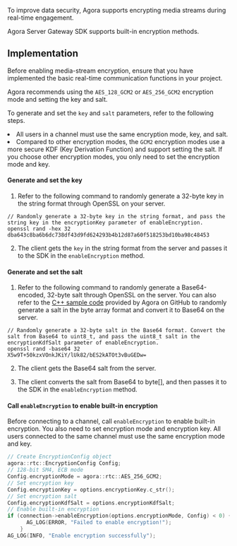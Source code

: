 To improve data security, Agora supports encrypting media streams during real-time engagement. 

Agora Server Gateway SDK supports built-in encryption methods.

## Implementation

Before enabling media-stream encryption, ensure that you have implemented the basic real-time communication functions in your project.

Agora recommends using the `AES_128_GCM2` or `AES_256_GCM2` encryption mode and setting the key and salt.

To generate and set the `key` and `salt` parameters, refer to the following steps.

<div class="alert note"><li>All users in a channel must use the same encryption mode, key, and salt.</li>
<li>Compared to other encryption modes, the <code>GCM2</code> encryption modes use a more secure KDF (Key Derivation Function) and support setting the salt. If you choose other encryption modes, you only need to set the encryption mode and key.</li></div>

#### Generate and set the key

1. Refer to the following command to randomly generate a 32-byte key in the string format through OpenSSL on your server.

 ``` shell
 // Randomly generate a 32-byte key in the string format, and pass the string key in the encryptionKey parameter of enableEncryption.
 openssl rand -hex 32
 dba643c8ba6b6dc738df43d9fd624293b4b12d87a60f518253bd10ba98c48453
 ```

2. The client gets the `key` in the string format from the server and passes it to the SDK in the `enableEncryption` method.

#### Generate and set the salt

1. Refer to the following command to randomly generate a Base64-encoded, 32-byte salt through OpenSSL on the server. You can also refer to the [C++ sample code](https://github.com/AgoraIO/Tools/blob/master/DynamicKey/AgoraDynamicKey/cpp/sample/RtcChannelEncryptionSaltSample.cpp) provided by Agora on GitHub to randomly generate a salt in the byte array format and convert it to Base64 on the server.

 ``` shell
 // Randomly generate a 32-byte salt in the Base64 format. Convert the salt from Base64 to uint8_t, and pass the uint8_t salt in the encryptionKdfSalt parameter of enableEncryption.
 openssl rand -base64 32
 X5w9T+50kzxVOnkJKiY/lUk82/bES2kATOt3vBuGEDw=
 ```

2. The client gets the Base64 salt from the server.

3. The client converts the salt from Base64 to byte[], and then passes it to the SDK in the `enableEncryption` method.

#### Call `enableEncryption` to enable built-in encryption

Before connecting to a channel, call `enableEncryption` to enable built-in encryption. You also need to set encryption mode and encryption key. All users connected to the same channel must use the same encryption mode and key.

```c++
// Create EncryptionConfig object
agora::rtc::EncryptionConfig Config;
// 128-bit SM4, ECB mode
Config.encryptionMode = agora::rtc::AES_256_GCM2;
// Set encryption key
Config.encryptionKey = options.encryptionKey.c_str();
// Set encryption salt
Config.encryptionKdfSalt = options.encryptionKdfSalt;
// Enable built-in encryption
if (connection->enableEncryption(options.encryptionMode, Config) < 0) {
      AG_LOG(ERROR, "Failed to enable encryption!");
    }
AG_LOG(INFO, "Enable encryption successfully");
```